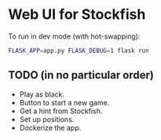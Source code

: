 # Web UI for Stockfish

To run in dev mode (with hot-swapping):
```sh
FLASK_APP=app.py FLASK_DEBUG=1 flask run
```

## TODO (in no particular order)

* Play as black.
* Button to start a new game.
* Get a hint from Stockfish.
* Set up positions.
* Dockerize the app.

